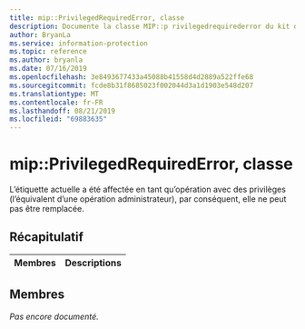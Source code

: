 ```yaml
---
title: mip::PrivilegedRequiredError, classe
description: Documente la classe MIP::p rivilegedrequirederror du kit de développement logiciel (SDK) Microsoft Information Protection (MIP).
author: BryanLa
ms.service: information-protection
ms.topic: reference
ms.author: bryanla
ms.date: 07/16/2019
ms.openlocfilehash: 3e8493677433a45088b41558d4d2889a522ffe68
ms.sourcegitcommit: fcde8b31f8685023f002044d3a1d1903e548d207
ms.translationtype: MT
ms.contentlocale: fr-FR
ms.lasthandoff: 08/21/2019
ms.locfileid: "69883635"
---
```

# <a name="class-mipprivilegedrequirederror"></a>mip::PrivilegedRequiredError, classe 
L’étiquette actuelle a été affectée en tant qu’opération avec des privilèges (l’équivalent d’une opération administrateur), par conséquent, elle ne peut pas être remplacée.
  
## <a name="summary"></a>Récapitulatif
 Membres                        | Descriptions                                
--------------------------------|---------------------------------------------
  
## <a name="members"></a>Membres
_Pas encore documenté._
